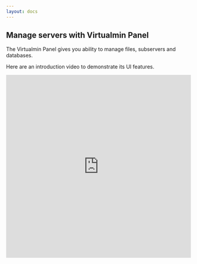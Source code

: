 ```yaml
---
layout: docs
---
```


## Manage servers with Virtualmin Panel

The Virtualmin Panel gives you ability to manage files, subservers and databases.

Here are an introduction video to demonstrate its UI features.

<iframe width="100%" height="500px" src="https://www.youtube.com/embed/OENyJFI_w0Q" title="YouTube video player" frameborder="0" allow="accelerometer; autoplay; clipboard-write; encrypted-media; gyroscope; picture-in-picture" allowfullscreen></iframe>
